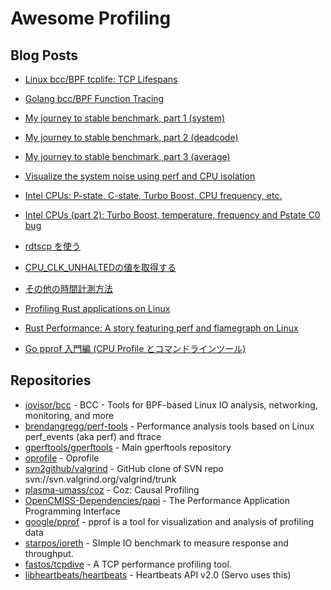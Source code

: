 # Awesome Profiling

## Blog Posts

- [Linux bcc/BPF tcplife: TCP Lifespans](http://www.brendangregg.com/blog/2016-11-30/linux-bcc-tcplife.html)
- [Golang bcc/BPF Function Tracing](http://www.brendangregg.com/blog/2017-01-31/golang-bcc-bpf-function-tracing.html)

- [My journey to stable benchmark, part 1 (system)](https://haypo.github.io/journey-to-stable-benchmark-system.html)
- [My journey to stable benchmark, part 2 (deadcode)](https://haypo.github.io/journey-to-stable-benchmark-deadcode.html)
- [My journey to stable benchmark, part 3 (average)](https://haypo.github.io/journey-to-stable-benchmark-average.html)
- [Visualize the system noise using perf and CPU isolation](https://haypo.github.io/perf-visualize-system-noise-with-cpu-isolation.html)
- [Intel CPUs: P-state, C-state, Turbo Boost, CPU frequency, etc.](https://haypo.github.io/intel-cpus.html)
- [Intel CPUs (part 2): Turbo Boost, temperature, frequency and Pstate C0 bug](https://haypo.github.io/intel-cpus-part2.html)

- [rdtscp を使う](http://proc-cpuinfo.fixstars.com/2014/11/rdtscp.html/)
- [CPU_CLK_UNHALTEDの値を取得する](http://proc-cpuinfo.fixstars.com/2014/11/cpuclkunhalted.html/)
- [その他の時間計測方法](http://proc-cpuinfo.fixstars.com/2014/11/blog-post-html-5/)

- [Profiling Rust applications on Linux](https://llogiq.github.io/2015/07/15/profiling.html)
- [Rust Performance: A story featuring perf and flamegraph on Linux](http://blog.adamperry.me/rust/2016/07/24/profiling-rust-perf-flamegraph/)

- [Go pprof 入門編 (CPU Profile とコマンドラインツール)](http://klabgames.tech.blog.jp.klab.com/archives/pprof1-cpuprofile.html)

## Repositories

- [iovisor/bcc](https://github.com/iovisor/bcc) - BCC - Tools for BPF-based Linux IO analysis, networking, monitoring, and more
- [brendangregg/perf-tools](https://github.com/brendangregg/perf-tools) - Performance analysis tools based on Linux perf_events (aka perf) and ftrace
- [gperftools/gperftools](https://github.com/gperftools/gperftools) - Main gperftools repository
- [oprofile](https://github.com/ashang/oprofile) - Oprofile
- [svn2github/valgrind](https://github.com/svn2github/valgrind) - GitHub clone of SVN repo svn://svn.valgrind.org/valgrind/trunk
- [plasma-umass/coz](https://github.com/plasma-umass/coz) - Coz: Causal Profiling
- [OpenCMISS-Dependencies/papi](https://github.com/OpenCMISS-Dependencies/papi) - The Performance Application Programming Interface
- [google/pprof](https://github.com/google/pprof) - pprof is a tool for visualization and analysis of profiling data
- [starpos/ioreth](https://github.com/starpos/ioreth) - SImple IO benchmark to measure response and throughput.
- [fastos/tcpdive](https://github.com/fastos/tcpdive) - A TCP performance profiling tool.
- [libheartbeats/heartbeats](https://github.com/libheartbeats/heartbeats) - Heartbeats API v2.0 (Servo uses this)

